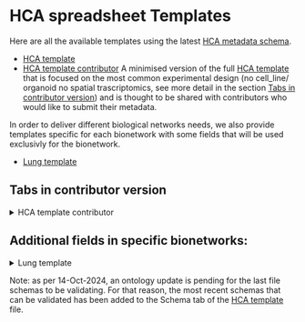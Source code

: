# HCA spreadsheet Templates

Here are all the available templates using the latest [HCA metadata schema](https://github.com/HumanCellAtlas/metadata-schema/tree/master/json_schema). 
- [HCA template](hca_template.xlsx)
- [HCA template contributor](hca_template_contributor.xlsx)
    A minimised version of the full [HCA template](hca_template.xlsx) that is focused on the most common experimental design (no cell_line/ organoid no spatial trascriptomics, see more detail in the section [Tabs in contributor version](#tabs-in-contributor-version)) and is thought to be shared with contributors who would like to submit their metadata.

In order to deliver different biological networks needs, we also provide templates specific for each bionetwork with some fields that will be used exclusivly for the bionetwork.

- [Lung template](hca_lung_template.xlsx)


## Tabs in contributor version
<details><summary>HCA template contributor</summary>

**Tabs kept**:
	Project
	/ Project - Contributors
	/ Project - Publications
	/ Project - Funders
	/ Donor organism
	/ Specimen from organism
	/ Cell suspension
	/ Supplementary file
	/ Sequence file
	/ Analysis file
	/ Collection protocol
	/ Dissociation protocol
	/ Enrichment protocol
	/ Library preparation protocol
	/ Sequencing protocol
	/ Analysis protocol

**Tabs removed**
:
	~Organoid~
	/ ~Cell line~
	/ ~Imaged Specimen~
	/ ~Image file~
	/ ~Treatment protocol~
	/ ~Differentiation protocol~
	/ ~Aggregate generation protocol~
	/ ~Ipsc induction protocol~
	/ ~Imaging preparation protocol~
	/ ~Imaging protocol~
	/ ~Additional reagents~
	/ ~Imaging protocol - Channel~
	/ ~Imaging protocol - Probe~
	/ ~Familial relationship~

</details>

## Additional fields in specific bionetworks:
<details><summary>Lung template</summary>


| Programmatic name | schema | field | 
| ----------------- | ------ | ----- |
| `donor_organism.medical_tests.pft_method` | donor_organism.medical_tests | pft_method |
| `donor_organism.medical_tests.pft_age` | donor_organism.medical_tests | pft_age |
| `donor_organism.medical_tests.pft_time_point` | donor_organism.medical_tests | pft_time_point |
| `donor_organism.medical_tests.pft_relative_time_point` | donor_organism.medical_tests | pft_relative_time_point |
| `donor_organism.medical_tests.fev1_predicted` | donor_organism.medical_tests | fev1_predicted |
| `donor_organism.medical_tests.fev1_prebd` | donor_organism.medical_tests | fev1_prebd |
| `donor_organism.medical_tests.fev1_postbd` | donor_organism.medical_tests | fev1_postbd |
| `donor_organism.medical_tests.fev1_prebd_predicted_percent` | donor_organism.medical_tests | fev1_prebd_predicted_percent |
| `donor_organism.medical_tests.fev1_postbd_predicted_percent` | donor_organism.medical_tests | fev1_postbd_predicted_percent |
| `donor_organism.medical_tests.fvc_predicted` | donor_organism.medical_tests | fvc_predicted |
| `donor_organism.medical_tests.fvc_prebd` | donor_organism.medical_tests | fvc_prebd |
| `donor_organism.medical_tests.fvc_postbd` | donor_organism.medical_tests | fvc_postbd |
| `donor_organism.medical_tests.fvc_prebd_predicted_percent` | donor_organism.medical_tests | fvc_prebd_predicted_percent |
| `donor_organism.medical_tests.fvc_postbd_predicted_percent` | donor_organism.medical_tests | fvc_postbd_predicted_percent |
| `donor_organism.medical_tests.fev1_fvc_ratio_prebd` | donor_organism.medical_tests | fev1_fvc_ratio_prebd |
| `donor_organism.medical_tests.fev1_fvc_ratio_postbd` | donor_organism.medical_tests | fev1_fvc_ratio_postbd |
| `donor_organism.medical_tests.frc_abs` | donor_organism.medical_tests | frc_abs |
| `donor_organism.medical_tests.frc_predicted_percent` | donor_organism.medical_tests | frc_predicted_percent |
| `donor_organism.medical_tests.rv` | donor_organism.medical_tests | rv |
| `donor_organism.medical_tests.rv_predicted_percent` | donor_organism.medical_tests | rv_predicted_percent |
| `donor_organism.medical_tests.ic` | donor_organism.medical_tests | ic |
| `donor_organism.medical_tests.ic_predicted_percent` | donor_organism.medical_tests | ic_predicted_percent |
| `donor_organism.medical_tests.dlco` | donor_organism.medical_tests | dlco |
| `donor_organism.medical_tests.dlco_predicted_percent` | donor_organism.medical_tests | dlco_predicted_percent |
| `donor_organism.medical_tests.kco` | donor_organism.medical_tests | kco |
| `donor_organism.medical_tests.kco_predicted_percent` | donor_organism.medical_tests | kco_predicted_percent |
| `donor_organism.disease_profile.copd_gold_stage` | donor_organism.disease_profile | copd_gold_stage |
| `donor_organism.disease_profile.copd_mmrc_grade` | donor_organism.disease_profile | copd_mmrc_grade |
| `donor_organism.disease_profile.copd_cat_score` | donor_organism.disease_profile | copd_cat_score |
| `donor_organism.disease_profile.copd_gold_abe_assessment` | donor_organism.disease_profile | copd_gold_abe_assessment |
| `donor_organism.disease_profile.copd_phenotype` | donor_organism.disease_profile | copd_phenotype |
| `donor_organism.disease_profile.copd_emphysema_percentage` | donor_organism.disease_profile | copd_emphysema_percentage |

</details>



Note: as per 14-Oct-2024, an ontology update is pending for the last file schemas to be validating. For that reason, the most recent schemas that can be validated has been added to the Schema tab of the [HCA template](hca_template.xlsx) file.